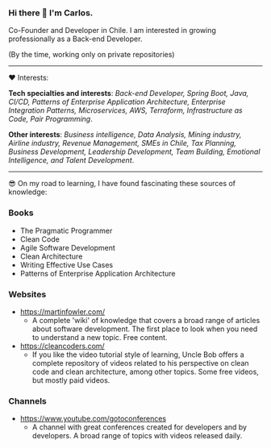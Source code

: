 ### Hi there 👋 I'm Carlos.

Co-Founder and Developer in Chile. I am interested in growing professionally as a Back-end Developer. 

(By the time, working only on private repositories)

---

❤️ Interests:

**Tech specialties and interests**: *Back-end Developer, Spring Boot, Java, CI/CD, Patterns of Enterprise Application Architecture, Enterprise Integration Patterns, Microservices, AWS, Terraform, Infrastructure as Code, Pair Programming*.

**Other interests**: *Business intelligence, Data Analysis, Mining industry, Airline industry, Revenue Management, SMEs in Chile, Tax Planning, Business Development, Leadership Development, Team Building, Emotional Intelligence, and Talent Development*.

---

😎 On my road to learning, I have found fascinating these sources of knowledge:

### Books
- The Pragmatic Programmer
- Clean Code
- Agile Software Development
- Clean Architecture
- Writing Effective Use Cases
- Patterns of Enterprise Application Architecture

### Websites
- https://martinfowler.com/
  - A complete 'wiki' of knowledge that covers a broad range of articles about software development. The first place to look when you need to understand a new topic. Free content.
- https://cleancoders.com/
  - If you like the video tutorial style of learning, Uncle Bob offers a complete repository of videos related to his perspective on clean code and clean architecture, among other topics. Some free videos, but mostly paid videos.

### Channels
- https://www.youtube.com/gotoconferences
  - A channel with great conferences created for developers and by developers. A broad range of topics with videos released daily.
